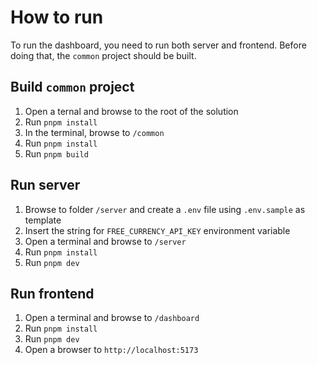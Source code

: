 # How to run
To run the dashboard, you need to run both server and frontend. Before doing that,
the `common` project should be built.

## Build `common` project
1. Open a ternal and browse to the root of the solution
2. Run `pnpm install`
3. In the terminal, browse to `/common`
4. Run `pnpm install`
5. Run `pnpm build`

## Run server
1. Browse to folder `/server` and create a `.env` file using `.env.sample` as template
2. Insert the string for `FREE_CURRENCY_API_KEY` environment variable
3. Open a terminal and browse to `/server`
4. Run `pnpm install`
5. Run `pnpm dev`

## Run frontend
1. Open a terminal and browse to `/dashboard`
2. Run `pnpm install`
3. Run `pnpm dev`
4. Open a browser to `http://localhost:5173`